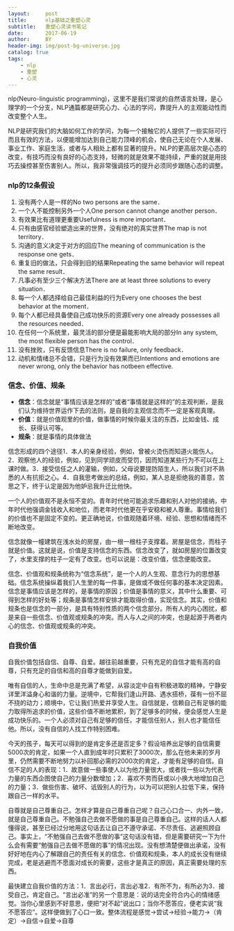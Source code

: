 ```yaml
---
layout:     post
title:      nlp基础之重塑心灵
subtitle:   重塑心灵读书笔记
date:       2017-06-19
author:     BY
header-img: img/post-bg-universe.jpg
catalog: true
tags:
    - nlp
    - 重塑
    - 心灵
---
```


nlp(Neuro-linguistic programming)，这里不是我们常说的自然语言处理，是心理学的一个分支，NLP通篇都是研究心力、心法的学问，靠提升人的主观能动性而改变整个人生。

NLP是研究我们的大脑如何工作的学问，为每一个接触它的人提供了一些实际可行而且有效的方法，以便能增加达到自己能力顶峰的机会，使自己无论在个人发展、事业工作、家庭生活，或者与人相处上都有显著的提升。NLP的更高层次是心态的改变，有技巧而没有良好的心态支持，轻微的就是效果不能持续，严重的就是用技巧去操控甚至伤害别人。所以，我非常强调技巧的提升必须同步跟随心态的调整。

### nlp的12条假设
  

1. 没有两个人是一样的No two persons are the same．
2. 一个人不能控制另外一个人One person cannot change another person．
3. 有效果比有道理更重要Usefulness is more important．
4. 只有由感官经验塑造出来的世界，没有绝对的真实世界The map is not territory．
5. 沟通的意义决定于对方的回应The meaning of communication is the response one gets．
6. 重复旧的做法，只会得到旧的结果Repeating the same behavior will repeat the same result．
7. 凡事必有至少三个解决方法There are at least three solutions to every situation．
8. 每一个人都选择给自己最佳利益的行为Every one chooses the best behavior at the moment．
9. 每个人都已经具备使自己成功快乐的资源Every one already possesses all the resources needed．
10. 在任何一个系统里，最灵活的部分便是最能影响大局的部分In any system, the most flexible person has the control．
11. 没有挫败，只有反馈信息There is no failure, only feedback．
12. 动机和情绪总不会错，只是行为没有效果而已Intentions and emotions are never wrong, only the behavior has notbeen effective.

### 信念、价值、规条
   

 - **信念**：信念就是“事情应该是怎样的”或者“事情就是这样的”的主观判断，是我们认为维持世界运作下去的法则，是自我的主观信念而不一定是客观真理。
 - **价值**：就是价值观里的价值，做事情的时候你最关注的东西，比如金钱、成长、获得认可等。
 - **规条**：就是事情的具体做法

信念形成的四个途径1．本人的亲身经验，例如，曾被火烫伤而知道火能伤人。2．观察他人的经验，例如，见到同学顽皮而受罚，因而知道某些行为不可以在上课时做。3．接受信任之人的灌输，例如，父母说要提防陌生人，所以我们对不熟悉的人有抗拒之心。4．自我思考做出的总结，例如，某人总是拒绝我的善意，苦思之下，终于认定是因为他妒忌我升迁比他快。

一个人的价值观不是永恒不变的。青年时代他可能追求乐趣和别人对他的接纳，中年时代他强调金钱收入和地位，而老年时代他更在乎安稳和被人尊重。事情给我们的价值也不是固定不变的。更正确地说，价值观随着环境、经验、思想和情绪而不断地改变。

信念就像一幢建筑在浅水处的房屋，由一根一根柱子支撑着。房屋是信念，而柱子就是价值。这就是说，价值是支持信念的东西。信念改变了，就如房屋的位置改变了，水里支撑的柱子一定有了改变。也可以说是：改变价值，信念便能改变。

信念、价值观和规条统称为“信念系统”，是一个人的人生观、意念行为的思想基础。信念系统操纵着我们人生里的每一件事，是做或不做任何事的基本决定因素。信念是事情应该是怎样的，是事情的原因；价值是事情的意义，其中什么重要、可得到怎样的好处等；规条是事情怎样安排才能取得价值，实现信念。其实，价值和规条也是信念的一部分，是具有特别性质的两个信念部分。所有人的内心困扰，都是来自一些信念、价值观或规条的冲突。而人与人之间的冲突，也是起源于两者内心的信念、价值观或规条的冲突。


### 自我价值
  
自我价值包括自信、自尊、自爱。越往前越重要，只有充足的自信才能有高的自尊，只有充足的自信和高的自尊才能做到自爱。

唯有自信的人，生命中总是充满了希望，从容淡定中自有积极进取的精神，宁静安详里洋溢身心和谐的力量。逆境中，它帮我们逢山开路、遇水搭桥，葆有一份不屈不挠的动力；顺境中，它让我们热爱并享受人生。自信就是，信赖自己有足够的能力取得所追求的价值，这些价值不断地累积，到了足够多的时候，便会感觉人生是成功快乐的。一个人必须对自己有足够的信任，才能信任别人，别人也才能信任他。所以，没有自信的人找工作特别困难。

今天的孩子，每天可以得到的是肯定多还是否定多？假设培养出足够的自信需要5000次的肯定，如果一个人直到成年时只累积了3000次，那么在他未来的岁月里，仍然需要不断地努力以补回那必需的2000次的肯定，才能有足够的自信。自信不足的人的表现：1．故意做一些事使人以为他力量很大，或者找一些以为代表力量的东西企图使自己的力量分数增加；2．喜欢不劳而获或以小换大地增加自己的力量；3．做些伤害、破坏、诋毁别人的行为，以为可以把别人拉低下来，保持跟自己一样的水平。

自尊就是自己尊重自己。怎样才算是自己尊重自己呢？自己心口合一、内外一致，就是自己尊重自己。不勉强自己去做不愿做的事是自己尊重自己。这样的话人人都懂得说，甚至已经过分地用这句话去让自己不遵守承诺、不尽责任、逃避照顾自己。事实上，“不勉强自己去做不愿做的事”这句话没有错，但是需要研究一下为什么会有需要“勉强自己去做不愿做的事”的情况出现。没有想清楚便做出承诺，没有好好地在内心了解跟自己的责任有关的信念、价值观和规条，本人的成长没有继续完成，老是逃避而不愿面对成长的需要，这些才是真正的原因，真正需要处理的东西。

最快建立自我价值的方法：1．言出必行，言出必准2．有所不为，有所必为3．接受自己，肯定自己。“言出必准”的另一个意思是：说的话完全符合内心的情绪感觉。当你心里感到不好意思，便把“对不起”说出口；当你不愿答应，便老实说“我不愿答应”。这样便做到了心口一致。整体流程是感觉→尝试→经验→能力→（肯定）→自信→自爱→自尊

